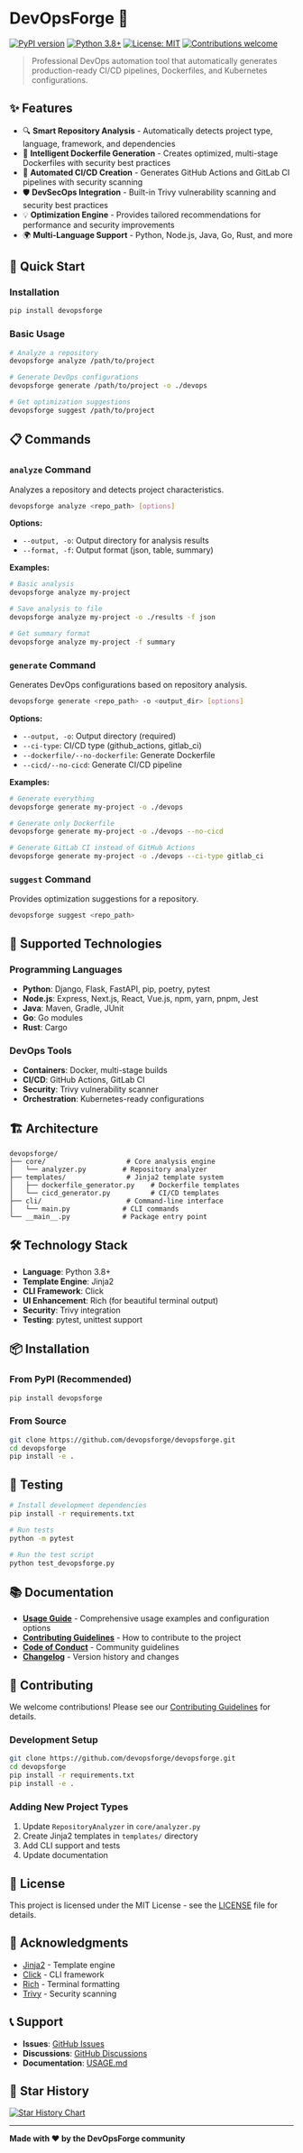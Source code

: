 # DevOpsForge 🔨

[![PyPI version](https://badge.fury.io/py/devopsforge.svg)](https://badge.fury.io/py/devopsforge)
[![Python 3.8+](https://img.shields.io/badge/python-3.8+-blue.svg)](https://www.python.org/downloads/)
[![License: MIT](https://img.shields.io/badge/License-MIT-yellow.svg)](https://opensource.org/licenses/MIT)
[![Contributions welcome](https://img.shields.io/badge/contributions-welcome-brightgreen.svg?style=flat)](CONTRIBUTING.md)

> Professional DevOps automation tool that automatically generates production-ready CI/CD pipelines, Dockerfiles, and Kubernetes configurations.

## ✨ Features

- 🔍 **Smart Repository Analysis** - Automatically detects project type, language, framework, and dependencies
- 🐳 **Intelligent Dockerfile Generation** - Creates optimized, multi-stage Dockerfiles with security best practices
- 🔄 **Automated CI/CD Creation** - Generates GitHub Actions and GitLab CI pipelines with security scanning
- 🛡️ **DevSecOps Integration** - Built-in Trivy vulnerability scanning and security best practices
- 💡 **Optimization Engine** - Provides tailored recommendations for performance and security improvements
- 🌍 **Multi-Language Support** - Python, Node.js, Java, Go, Rust, and more

## 🚀 Quick Start

### Installation

```bash
pip install devopsforge
```

### Basic Usage

```bash
# Analyze a repository
devopsforge analyze /path/to/project

# Generate DevOps configurations
devopsforge generate /path/to/project -o ./devops

# Get optimization suggestions
devopsforge suggest /path/to/project
```

## 📋 Commands

### `analyze` Command

Analyzes a repository and detects project characteristics.

```bash
devopsforge analyze <repo_path> [options]
```

**Options:**
- `--output, -o`: Output directory for analysis results
- `--format, -f`: Output format (json, table, summary)

**Examples:**
```bash
# Basic analysis
devopsforge analyze my-project

# Save analysis to file
devopsforge analyze my-project -o ./results -f json

# Get summary format
devopsforge analyze my-project -f summary
```

### `generate` Command

Generates DevOps configurations based on repository analysis.

```bash
devopsforge generate <repo_path> -o <output_dir> [options]
```

**Options:**
- `--output, -o`: Output directory (required)
- `--ci-type`: CI/CD type (github_actions, gitlab_ci)
- `--dockerfile/--no-dockerfile`: Generate Dockerfile
- `--cicd/--no-cicd`: Generate CI/CD pipeline

**Examples:**
```bash
# Generate everything
devopsforge generate my-project -o ./devops

# Generate only Dockerfile
devopsforge generate my-project -o ./devops --no-cicd

# Generate GitLab CI instead of GitHub Actions
devopsforge generate my-project -o ./devops --ci-type gitlab_ci
```

### `suggest` Command

Provides optimization suggestions for a repository.

```bash
devopsforge suggest <repo_path>
```

## 🔧 Supported Technologies

### Programming Languages
- **Python**: Django, Flask, FastAPI, pip, poetry, pytest
- **Node.js**: Express, Next.js, React, Vue.js, npm, yarn, pnpm, Jest
- **Java**: Maven, Gradle, JUnit
- **Go**: Go modules
- **Rust**: Cargo

### DevOps Tools
- **Containers**: Docker, multi-stage builds
- **CI/CD**: GitHub Actions, GitLab CI
- **Security**: Trivy vulnerability scanner
- **Orchestration**: Kubernetes-ready configurations

## 🏗️ Architecture

```
devopsforge/
├── core/                    # Core analysis engine
│   └── analyzer.py         # Repository analyzer
├── templates/               # Jinja2 template system
│   ├── dockerfile_generator.py    # Dockerfile templates
│   └── cicd_generator.py          # CI/CD templates
├── cli/                     # Command-line interface
│   └── main.py             # CLI commands
└── __main__.py             # Package entry point
```

## 🛠️ Technology Stack

- **Language**: Python 3.8+
- **Template Engine**: Jinja2
- **CLI Framework**: Click
- **UI Enhancement**: Rich (for beautiful terminal output)
- **Security**: Trivy integration
- **Testing**: pytest, unittest support

## 📦 Installation

### From PyPI (Recommended)

```bash
pip install devopsforge
```

### From Source

```bash
git clone https://github.com/devopsforge/devopsforge.git
cd devopsforge
pip install -e .
```

## 🧪 Testing

```bash
# Install development dependencies
pip install -r requirements.txt

# Run tests
python -m pytest

# Run the test script
python test_devopsforge.py
```

## 📚 Documentation

- **[Usage Guide](USAGE.md)** - Comprehensive usage examples and configuration options
- **[Contributing Guidelines](CONTRIBUTING.md)** - How to contribute to the project
- **[Code of Conduct](CODE_OF_CONDUCT.md)** - Community guidelines
- **[Changelog](CHANGELOG.md)** - Version history and changes

## 🤝 Contributing

We welcome contributions! Please see our [Contributing Guidelines](CONTRIBUTING.md) for details.

### Development Setup

```bash
git clone https://github.com/devopsforge/devopsforge.git
cd devopsforge
pip install -r requirements.txt
pip install -e .
```

### Adding New Project Types

1. Update `RepositoryAnalyzer` in `core/analyzer.py`
2. Create Jinja2 templates in `templates/` directory
3. Add CLI support and tests
4. Update documentation

## 📄 License

This project is licensed under the MIT License - see the [LICENSE](LICENSE) file for details.

## 🙏 Acknowledgments

- [Jinja2](https://jinja.palletsprojects.com/) - Template engine
- [Click](https://click.palletsprojects.com/) - CLI framework
- [Rich](https://rich.readthedocs.io/) - Terminal formatting
- [Trivy](https://trivy.dev/) - Security scanning

## 📞 Support

- **Issues**: [GitHub Issues](https://github.com/devopsforge/devopsforge/issues)
- **Discussions**: [GitHub Discussions](https://github.com/devopsforge/devopsforge/discussions)
- **Documentation**: [USAGE.md](USAGE.md)

## 🌟 Star History

[![Star History Chart](https://api.star-history.com/svg?repos=devopsforge/devopsforge&type=Date)](https://star-history.com/#devopsforge/devopsforge&Date)

---

**Made with ❤️ by the DevOpsForge community**
